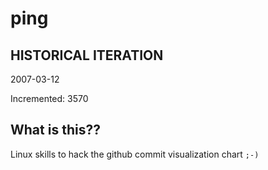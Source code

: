 # ping

## HISTORICAL ITERATION
2007-03-12

Incremented: 3570

## What is this?? 
Linux skills to hack the github commit visualization chart `;-)`
